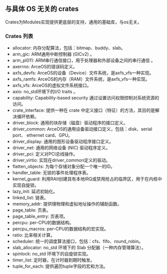 ## 与具体 OS 无关的 crates

Crates为Modules实现提供更底层的支持，通用的基础库，与os无关。

### Crates 列表

- allocator: 内存分配算法，包括：bitmap、buddy、slab。
- arm_gic: ARM通用中断控制器 (GICv2) 。
- arm_pl011: ARM串行通信接口，用于处理器和外部设备之间的串行通信 。
- axerrno: ArceOS的错误码定义。
- axfs_devfs: ArceOS的设备（Device）文件系统，是axfs_vfs一种实现。
- axfs_ramfs: ArceOS的内存（RAM）文件系统，是axfs_vfs一种实现。
- axfs_vfs: ArceOS的虚拟文件系统接口。
- axio: no_std环境下的I/O traits 。
- capability: Capability-based security 通过设置访问权限控制对系统资源的访问。
- crate_interface: 提供一种在 crate 中定义接口（特征）的方法，其目的是解决循环依赖。
- driver_block: 通用的块存储（磁盘）驱动程序的接口定义。
- driver_common: ArceOS的通用设备驱动接口定义，包括：disk、serial port、 ethernet card、GPU。
- driver_display: 通用的图形设备驱动程序接口定义。
- driver_net: 通用的网络设备 (NIC) 驱动程序定义。
- driver_pci: 定义对PCI总线操作。
- driver_virtio: 实现在driver_common定义的驱动。
- flatten_objects: 为每个存储对象分配一个唯一的ID。
- handler_table: 无锁的事件处理程序表。
- kernel_guard: 利用RAII创建具有本地IRQ或禁用抢占的临界区，用于在内核中实现自旋锁。
- lazy_init: 延迟初始化。
- linked_list: 链表。
- memory_addr: 提供理物理和虚拟地址操作的辅助函数。
- page_table: 页表。
- page_table_entry: 页表项。
- percpu: per-CPU的数据结构。
- percpu_macros: per-CPU的数据结构的宏实现。
- ratio: 比率相关计算。
- scheduler: 统一的调度算法接口，包括：cfs、fifo、round_robin。
- slab_allocator: no_std 环境下的 Slab 分配器（一种内存管理算法）。
- spinlock: no_std 环境下的自旋锁实现。
- timer_list: 定时器，在计时器到期时触发。
- tuple_for_each: 提供遍历tuple字段的宏和方法。
